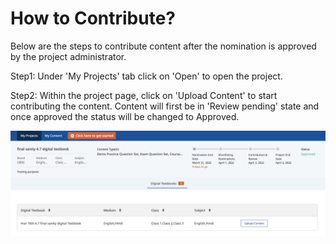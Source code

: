 # How to Contribute?

Below are the steps to contribute content after the nomination is approved by the project administrator.

Step1: Under 'My Projects' tab click on 'Open' to open the project.

Step2: Within the project page, click on 'Upload Content' to start contributing the content. Content will first be in 'Review pending' state and once approved the status will be changed to Approved.&#x20;

![](<../../../../../../.gitbook/assets/Screen Shot 2022-03-22 at 10.07.26 PM.png>)

